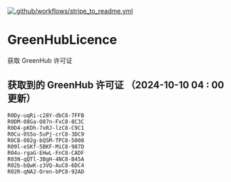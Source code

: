 [![.github/workflows/stripe_to_readme.yml](https://github.com/zjx-kimi/GreenHubLicence/actions/workflows/stripe_to_readme.yml/badge.svg)](https://github.com/zjx-kimi/GreenHubLicence/actions/workflows/stripe_to_readme.yml)
# GreenHubLicence
获取 GreenHub 许可证
## 获取到的 GreenHub 许可证 （2024-10-10 04 : 00 更新）
```
R0Dy-uqRi-c28Y-dbC8-7FFB
R0DM-08Ga-O87n-FxC8-8C3C
R0D4-pKDh-7xRJ-lzC8-C9C1
R0Cu-0S5o-5uPj-crC8-3DC9
R0CB-002g-bQ5M-TPC8-5008
R09l-eSKf-5BKF-MiC8-987D
R04u-rgaG-EHwL-FnC8-CADF
R03N-qQTl-3BgH-4NC8-B45A
R02b-bQwK-z3VQ-AuC8-6DC4
R02R-qNA2-Oren-bPC8-92AD
```
